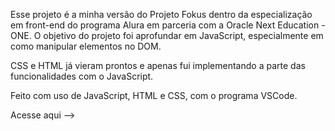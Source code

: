 Esse projeto é a minha versão do Projeto Fokus dentro da especialização em front-end do programa Alura em parceria com a Oracle Next Education - ONE. O objetivo do projeto foi aprofundar em JavaScript, especialmente em como manipular elementos no DOM.

CSS e HTML já vieram prontos e apenas fui implementando a parte das funcionalidades com o JavaScript.

Feito com uso de JavaScript, HTML e CSS, com o programa VSCode.

Acesse aqui --> 
